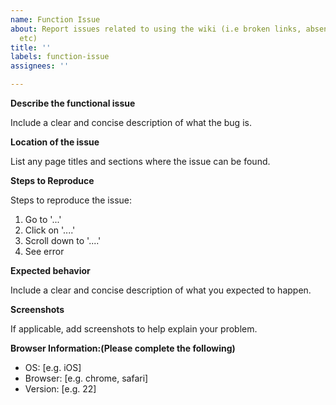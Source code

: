 ```yaml
---
name: Function Issue
about: Report issues related to using the wiki (i.e broken links, absent pictures,
  etc)
title: ''
labels: function-issue
assignees: ''

---
```


**Describe the functional issue**

Include a clear and concise description of what the bug is.

**Location of the issue**

List any page titles and sections where the issue can be found.

**Steps to Reproduce**

Steps to reproduce the issue:
1. Go to '...'
2. Click on '....'
3. Scroll down to '....'
4. See error

**Expected behavior**

Include a clear and concise description of what you expected to happen.

**Screenshots**

If applicable, add screenshots to help explain your problem.

**Browser Information:(Please complete the following)**

 - OS: [e.g. iOS]
 - Browser: [e.g. chrome, safari]
 - Version: [e.g. 22]



